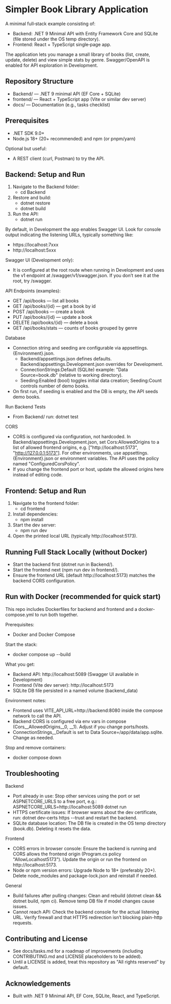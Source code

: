 # Simpler Book Library Application

A minimal full‑stack example consisting of:
- Backend: .NET 9 Minimal API with Entity Framework Core and SQLite (file stored under the OS temp directory).
- Frontend: React + TypeScript single‑page app.

The application lets you manage a small library of books (list, create, update, delete) and view simple stats by genre. Swagger/OpenAPI is enabled for API exploration in Development.

## Repository Structure

- Backend/ — .NET 9 minimal API (EF Core + SQLite)
- frontend/ — React + TypeScript app (Vite or similar dev server)
- docs/ — Documentation (e.g., tasks checklist)

## Prerequisites

- .NET SDK 9.0+
- Node.js 18+ (20+ recommended) and npm (or pnpm/yarn)

Optional but useful:
- A REST client (curl, Postman) to try the API.

## Backend: Setup and Run

1. Navigate to the Backend folder:
   - cd Backend
2. Restore and build:
   - dotnet restore
   - dotnet build
3. Run the API:
   - dotnet run

By default, in Development the app enables Swagger UI. Look for console output indicating the listening URLs, typically something like:
- https://localhost:7xxx
- http://localhost:5xxx

Swagger UI (Development only):
- It is configured at the root route when running in Development and uses the v1 endpoint at /swagger/v1/swagger.json. If you don’t see it at the root, try /swagger.

API Endpoints (examples):
- GET /api/books — list all books
- GET /api/books/{id} — get a book by id
- POST /api/books — create a book
- PUT /api/books/{id} — update a book
- DELETE /api/books/{id} — delete a book
- GET /api/books/stats — counts of books grouped by genre

Database
- Connection string and seeding are configurable via appsettings.{Environment}.json.
  - Backend/appsettings.json defines defaults. Backend/appsettings.Development.json overrides for Development.
  - ConnectionStrings:Default (SQLite) example: "Data Source=book.db" (relative to working directory).
  - Seeding:Enabled (bool) toggles initial data creation; Seeding:Count controls number of demo books.
- On first run, if seeding is enabled and the DB is empty, the API seeds demo books.

Run Backend Tests
- From Backend/ run: dotnet test

CORS
- CORS is configured via configuration, not hardcoded. In Backend/appsettings.Development.json, set Cors:AllowedOrigins to a list of allowed frontend origins, e.g. ["http://localhost:5173", "http://127.0.0.1:5173"]. For other environments, use appsettings.{Environment}.json or environment variables. The API uses the policy named "ConfiguredCorsPolicy".
- If you change the frontend port or host, update the allowed origins here instead of editing code.

## Frontend: Setup and Run

1. Navigate to the frontend folder:
   - cd frontend
2. Install dependencies:
   - npm install
3. Start the dev server:
   - npm run dev
4. Open the printed local URL (typically http://localhost:5173).


## Running Full Stack Locally (without Docker)

- Start the backend first (dotnet run in Backend/).
- Start the frontend next (npm run dev in frontend/).
- Ensure the frontend URL (default http://localhost:5173) matches the backend CORS configuration.

## Run with Docker (recommended for quick start)

This repo includes Dockerfiles for backend and frontend and a docker-compose.yml to run both together.

Prerequisites:
- Docker and Docker Compose

Start the stack:
- docker compose up --build

What you get:
- Backend API: http://localhost:5089 (Swagger UI available in Development)
- Frontend (Vite dev server): http://localhost:5173
- SQLite DB file persisted in a named volume (backend_data)

Environment notes:
- Frontend uses VITE_API_URL=http://backend:8080 inside the compose network to call the API.
- Backend CORS is configured via env vars in compose (Cors__AllowedOrigins__0, __1). Adjust if you change ports/hosts.
- ConnectionStrings__Default is set to Data Source=/app/data/app.sqlite. Change as needed.

Stop and remove containers:
- docker compose down

## Troubleshooting

Backend
- Port already in use: Stop other services using the port or set ASPNETCORE_URLS to a free port, e.g.: ASPNETCORE_URLS=http://localhost:5089 dotnet run
- HTTPS certificate issues: If browser warns about the dev certificate, run: dotnet dev-certs https --trust and restart the backend.
- SQLite database location: The DB file is created in the OS temp directory (book.db). Deleting it resets the data.

Frontend
- CORS errors in browser console: Ensure the backend is running and CORS allows the frontend origin (Program.cs policy "AllowLocalhost5173"). Update the origin or run the frontend on http://localhost:5173.
- Node or npm version errors: Upgrade Node to 18+ (preferably 20+). Delete node_modules and package-lock.json and reinstall if needed.

General
- Build failures after pulling changes: Clean and rebuild (dotnet clean && dotnet build, npm ci). Remove temp DB file if model changes cause issues.
- Cannot reach API: Check the backend console for the actual listening URL. Verify firewall and that HTTPS redirection isn’t blocking plain-http requests.

## Contributing and License

- See docs/tasks.md for a roadmap of improvements (including CONTRIBUTING.md and LICENSE placeholders to be added).
- Until a LICENSE is added, treat this repository as "All rights reserved" by default.

## Acknowledgements

- Built with .NET 9 Minimal API, EF Core, SQLite, React, and TypeScript.
